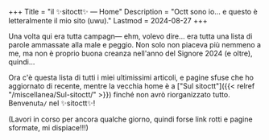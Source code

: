 +++
Title = "il ✨sitoctt✨ — Home"
Description = "Octt sono io... e questo è letteralmente il mio sito (uwu)."
Lastmod = 2024-08-27
+++

Una volta qui era tutta campagn— ehm, volevo dire... era tutta una lista di parole ammassate alla male e peggio. Non solo non piaceva più nemmeno a me, ma non è proprio buona creanza nell'anno del Signore 2024 (e oltre), quindi...

Ora c'è questa lista di tutti i miei ultimissimi articoli, e pagine sfuse che ho aggiornato di recente, mentre la vecchia home è a ["Sul sitoctt"]({{< relref "/miscellanea/Sul-sitoctt/" >}}) finché non avrò riorganizzato tutto. Benvenut<code class="notranslate" data-lang="it"><!--
--><span class="BlinkA">a</span><!--
--><span class="dn">/</span><!--
--><span class="BlinkO">o</span></code> nel ✨sitoctt✨!

(Lavori in corso per ancora qualche giorno, quindi forse link rotti e pagine sformate, mi dispiace!!!)

<style>
/* Animazioni per le desinenze */
.BlinkA {
	Animation: BlinkerA 0.25s Step-Start Infinite;
}
@Keyframes BlinkerA {
	0% {Position: Absolute; Visibility: Hidden;}
	50% {Position: Static; Visibility: Visible;}
	100% {Position: Absolute; Visibility: Hidden;}
}
.BlinkO {
	Animation: BlinkerO 0.25s Step-Start Infinite;
}
@Keyframes BlinkerO {
	0% {Position: Static; Visibility: Visible;}
	50% {Position: Absolute; Visibility: Hidden;}
	100% {Position: Static; Visibility: Visible;}
}
</style>
